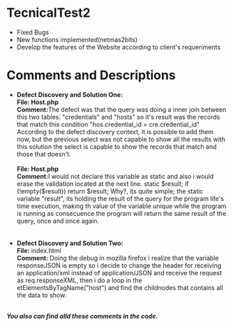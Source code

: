 # TecnicalTest2
  <ul>
    <li>Fixed Bugs</li>
    <li>New functions implemented(netmas2bits)</li>
    <li>Develop the features of the Website according to client's requeriments</li>
  </ul>
  
# Comments and Descriptions

<ul>
  <li><b>Defect Discovery and Solution One:</b> 
    </br>
      <b>File: Host.php</b>
    </br>
      <b>Comment:</b>The defect was that the query was doing a inner join between this two tables: "credentials" and "hosts" 
      so it's result was the records that match this condition "hos.credential_id = cre.credential_id"
      According to the defect discovery context, it is possible to add them now, but the previous 
      select was not capable to show all the results
      with this solution the select is capable to show the records that match and those that doesn't.
    </br></br>
      <b>File: Host.php</b>
    </br>
      <b>Comment:</b>I would not declare this variable as static and also i would erase the validation located at the next line.
      static $result;                
      if (!empty($result)) return $result;
      Why?, its quite simple; the static variable "result", its holding the result of the query for the
      program life's time execution, making th value of the variable unique while the program is running as consecuence
      the program will return the same result of the query, once and once again.
    </br></br></br>  
  </li>
  <li><b>Defect Discovery and Solution Two:</b>
    </br>
      <b>File:</b> index.html
    </br>
      <b>Comment:</b>
      Doing the debug in mozilla firefox i realize that the variable responseJSON is empty
      so i decide to change the header for receiving an application/xml instead of application/JSON
      and receive the request as req.responseXML, then i do a loop in the etElementsByTagName("host")
      and find the childnodes that contains all the data to show.
  </li>
</ul>

</br>
<b><i>You also can find alld these comments in the code.</i></b>
